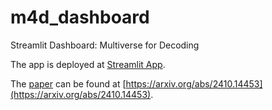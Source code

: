 # m4d_dashboard
Streamlit Dashboard: Multiverse for Decoding

The app is deployed at [Streamlit App](https://multiverse.streamlit.app).

The [paper](https://arxiv.org/abs/2410.14453) can be found at [https://arxiv.org/abs/2410.14453](https://arxiv.org/abs/2410.14453).
